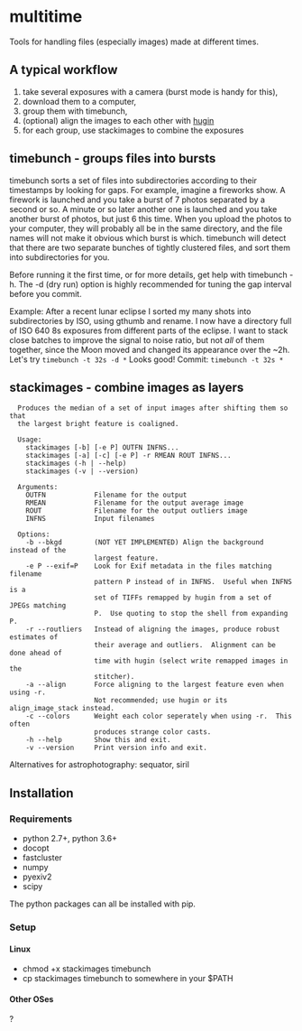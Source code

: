 # multitime
Tools for handling files (especially images) made at different times.

## A typical workflow
1. take several exposures with a camera (burst mode is handy for this), 
2. download them to a computer,
3. group them with timebunch,
4. (optional) align the images to each other with [hugin](http://hugin.sourceforge.net/)
4. for each group, use stackimages to combine the exposures

## timebunch - groups files into bursts
timebunch sorts a set of files into subdirectories according to their timestamps by looking for gaps.
For example, imagine a fireworks show.  A firework is launched and you take a burst of 7 photos separated by a second or so.  A minute or so later another one is launched and you take another burst of photos, but just 6 this time.  When you upload the photos to your computer, they will probably all be in the same directory, and the file names will not make it obvious which burst is which. timebunch will detect that there are two separate bunches of tightly clustered files, and sort them into subdirectories for you.

Before running it the first time, or for more details, get help with timebunch
-h. The -d (dry run) option is highly recommended for tuning the gap interval
before you commit.

Example: 
After a recent lunar eclipse I sorted my many shots into subdirectories by ISO,
using gthumb and rename. I now have a directory full of ISO 640 8s exposures from
different parts of the eclipse. I want to stack close batches to improve the
signal to noise ratio, but not *all* of them together, since the Moon moved and
changed its appearance over the ~2h. Let's try 
`timebunch -t 32s -d *`
Looks good! Commit:
`timebunch -t 32s *`

## stackimages - combine images as layers
```
  Produces the median of a set of input images after shifting them so that
  the largest bright feature is coaligned.

  Usage:
    stackimages [-b] [-e P] OUTFN INFNS...
    stackimages [-a] [-c] [-e P] -r RMEAN ROUT INFNS...
    stackimages (-h | --help)
    stackimages (-v | --version)
  
  Arguments:
    OUTFN            Filename for the output
    RMEAN            Filename for the output average image
    ROUT             Filename for the output outliers image
    INFNS            Input filenames

  Options:
    -b --bkgd        (NOT YET IMPLEMENTED) Align the background instead of the
                     largest feature.
    -e P --exif=P    Look for Exif metadata in the files matching filename
                     pattern P instead of in INFNS.  Useful when INFNS is a
                     set of TIFFs remapped by hugin from a set of JPEGs matching
                     P.  Use quoting to stop the shell from expanding P.
    -r --routliers   Instead of aligning the images, produce robust estimates of
                     their average and outliers.  Alignment can be done ahead of
                     time with hugin (select write remapped images in the
                     stitcher).
    -a --align       Force aligning to the largest feature even when using -r.
                     Not recommended; use hugin or its align_image_stack instead.
    -c --colors      Weight each color seperately when using -r.  This often
                     produces strange color casts.
    -h --help        Show this and exit.
    -v --version     Print version info and exit.
```
Alternatives for astrophotography: sequator, siril

## Installation
### Requirements
- python 2.7+, python 3.6+
- docopt
- fastcluster
- numpy
- pyexiv2
- scipy

The python packages can all be installed with pip.

### Setup
#### Linux
- chmod +x stackimages timebunch
- cp stackimages timebunch to somewhere in your $PATH
#### Other OSes
?
